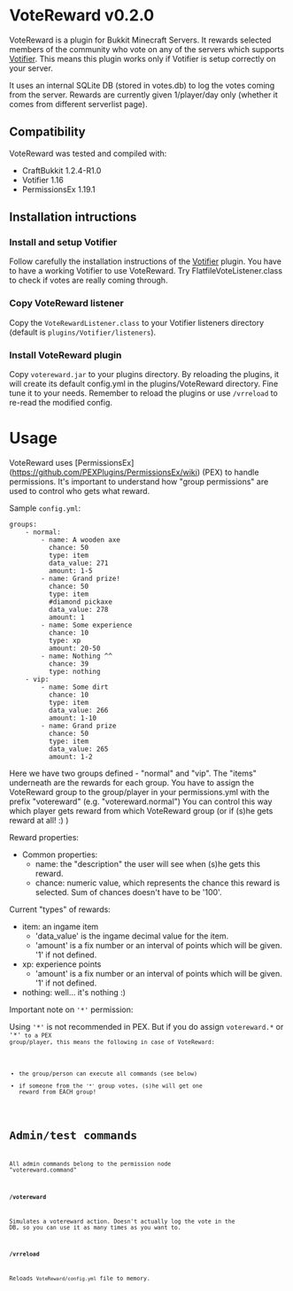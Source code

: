 # VoteReward v0.2.0

 VoteReward is a plugin for Bukkit Minecraft Servers.
 It rewards selected members of the community who vote on any of the servers which supports [Votifier](https://github.com/vexsoftware/votifier).
 This means this plugin works only if Votifier is setup correctly on your server.

 It uses an internal SQLite DB (stored in votes.db) to log the votes coming from the server.
 Rewards are currently given 1/player/day only (whether it comes from different serverlist page).

## Compatibility

VoteReward was tested and compiled with:

- CraftBukkit 1.2.4-R1.0
- Votifier 1.16
- PermissionsEx 1.19.1

## Installation intructions

### Install and setup Votifier

 Follow carefully the installation instructions of the [Votifier](https://github.com/vexsoftware/votifier) plugin.
 You have to have a working Votifier to use VoteReward. Try FlatfileVoteListener.class to check if votes are really coming through.

### Copy VoteReward listener

 Copy the <code>VoteRewardListener.class</code> to your Votifier listeners directory (default is <code>plugins/Votifier/listeners</code>).

### Install VoteReward plugin

 Copy <code>votereward.jar</code> to your plugins directory. By reloading the plugins, it will create its default config.yml in the plugins/VoteReward directory.
 Fine tune it to your needs. Remember to reload the plugins or use <code>/vrreload</code> to re-read the modified config.

# Usage

 VoteReward uses [PermissionsEx] (https://github.com/PEXPlugins/PermissionsEx/wiki) (PEX) to handle permissions. It's important to understand how "group permissions" are used to control who gets what reward.

 Sample <code>config.yml</code>:

    groups:
        - normal:
            - name: A wooden axe
              chance: 50
              type: item
              data_value: 271
              amount: 1-5
            - name: Grand prize!
              chance: 50
              type: item
              #diamond pickaxe
              data_value: 278
              amount: 1
            - name: Some experience
              chance: 10
              type: xp
              amount: 20-50
            - name: Nothing ^^
              chance: 39
              type: nothing
        - vip:
            - name: Some dirt
              chance: 10
              type: item
              data_value: 266
              amount: 1-10
            - name: Grand prize
              chance: 50
              type: item
              data_value: 265
              amount: 1-2

 Here we have two groups defined - "normal" and "vip". The "items" underneath are the rewards for each group.
 You have to assign the VoteReward group to the group/player in your permissions.yml with the prefix "votereward" (e.g. "votereward.normal")
 You can control this way which player gets reward from which VoteReward group (or if (s)he gets reward at all! :) )

 Reward properties:

 - Common properties:
    - name: the "description" the user will see when (s)he gets this reward.
    - chance: numeric value, which represents the chance this reward is selected. Sum of chances doesn't have to be '100'.

 Current "types" of rewards:

 - item: an ingame item
     - 'data_value' is the ingame decimal value for the item.
     - 'amount' is a fix number or an interval of points which will be given. '1' if not defined.
 - xp: experience points
     - 'amount' is a fix number or an interval of points which will be given. '1' if not defined.
 - nothing: well... it's nothing :)

 Important note on <code>'\*'</code> permission:

 Using <code>'\*'</code> is not recommended in PEX. But if you do assign <code>votereward.\*</code> or <code>'\*'<code> to a PEX group/player, this means the following in case of VoteReward:
 - the group/person can execute all commands (see below)
 - if someone from the <code>'\*'</code> group votes, (s)he will get one reward from EACH group!

# Admin/test commands

 All admin commands belong to the permission node "votereward.command"

### <code>/votereward <playerName></code>

 Simulates a votereward action. Doesn't actually log the vote in the DB, so you can use it as many times as you want to.

### <code>/vrreload</code>

 Reloads <code>VoteReward/config.yml</code> file to memory.



